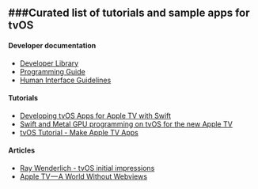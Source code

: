 ###Curated list of tutorials and sample apps for tvOS
--
#### Developer documentation
- [Developer Library](https://developer.apple.com/library/prerelease/tvos/navigation/)
- [Programming Guide](https://developer.apple.com/library/prerelease/tvos/documentation/General/Conceptual/AppleTV_PG/YourFirstAppleTVApp.html)
- [Human Interface Guidelines](https://developer.apple.com/tvos/human-interface-guidelines/)

#### Tutorials
- [Developing tvOS Apps for Apple TV with Swift](http://jamesonquave.com/blog/developing-tvos-apps-for-apple-tv-with-swift/)
- [Swift and Metal GPU programming on tvOS for the new Apple TV](http://memkite.com/blog/2015/09/09/swift-and-metal-gpu-programming-on-tvos-for-the-new-apple-tv/)
- [tvOS Tutorial - Make Apple TV Apps](http://www.madeupbypeople.com/blog/2015/9/9/tvos-tutorial-make-apple-tv-apps)

#### Articles
- [Ray Wenderlich - tvOS initial impressions](http://www.raywenderlich.com/114313/tvos-initial-impressions)
- [Apple TV — A World Without Webviews](https://medium.com/@dlpasco/apple-tv-a-world-without-webkit-5c428a64a6dd)
